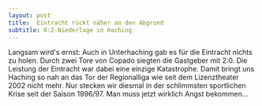 ```yaml
---
layout: post
title:  Eintracht rückt näher an den Abgrund
subtitle: 0:2-Niederlage in Haching
---
```


Langsam wird's ernst: Auch in Unterhaching gab es für die Eintracht nichts zu holen. Durch zwei Tore von Copado siegten die Gastgeber mit 2:0. Die Leistung der Eintracht war dabei eine einzige Katastrophe. Damit bringt uns Haching so nah an das Tor der Regionalliga wie seit dem Lizenztheater 2002 nicht mehr. Nur stecken wir diesmal in der schlimmsten sportlichen Krise seit der Saison 1996/97. Man muss jetzt wirklich Angst bekommen...


